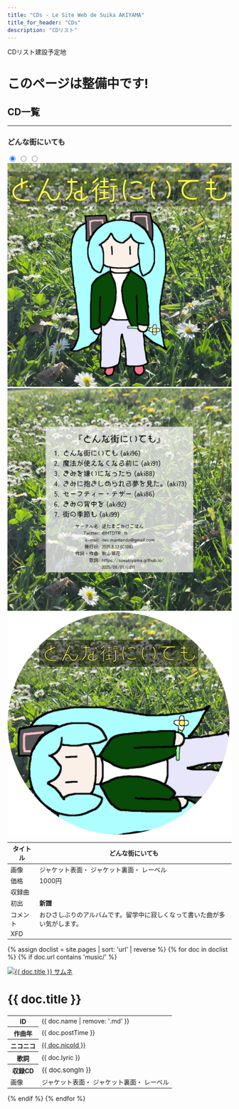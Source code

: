 ```yaml
---
title: "CDs - Le Site Web de Suika AKIYAMA"
title_for_header: "CDs"
description: "CDリスト"
---
```


CDリスト建設予定地

# このページは整備中です!

<h2 id="おしながき">CD一覧</h2>
<hr>

<h3 id="どんな街にいても">どんな街にいても</h3>

<div>
<div class="song-block">
    <div class="cds-float-left">
        <input type="radio" name="cd10_select" id="cd10_jacket_a" checked>
        <input type="radio" name="cd10_select" id="cd10_jacket_b">
        <input type="radio" name="cd10_select" id="cd10_jacket_c">
        <img src="cds/images/cd10_a.webp" alt="どんな街にいても ジャケット" class="cds-first-image cds-images">
        <img src="cds/images/cd10_b.webp" alt="どんな街にいても　レーベル" class="cds-second-image cds-images">
        <img src="cds/images/cd10_c.webp" alt="どんな街にいても　ジャケット裏" class="cds-third-image cds-images">
    </div>
    <table class="cds-float-right">
        <thead>
            <tr>
                <th>タイトル</th>
                <th>どんな街にいても</th>
            </tr>
        </thead>
        <tbody>
            <tr>
                <td>画像</td>
                <td>
                    <label for="cd10_jacket_a"><a>ジャケット表面</a></label>・
                    <label for="cd10_jacket_b"><a>ジャケット裏面</a></label>・
                    <label for="cd10_jacket_c"><a>レーベル</a></label>
                </td>
            </tr>
            <tr>
                <td>価格</td>
                <td>1000円</td>
            </tr>
            <tr>
                <td>収録曲</td>
                <td>
                </td>
            </tr>
            <tr>
                <td>初出</td>
                <td><b>新譜</b></td>
            </tr>
            <tr>
                <td>コメント</td>
                <td>おひさしぶりのアルバムです。留学中に寂しくなって書いた曲が多い気がします。</td>
            </tr>
            <tr>
                <td>XFD</td>
                <td>
                </td>
            </tr>
        </tbody>
    </table>
</div>



</div>

<!-- Auto-List Test -->
<div class="grid">
  
{% assign doclist = site.pages | sort: 'url' | reverse %}
  {% for doc in doclist %}
    {% if doc.url contains 'music/' %}
      <div class="item">
        <a href="{{ doc.url | remove: '.html' }}">
          <img class="float-left" src="{{ doc.image }}" alt="{{ doc.title }} サムネ">
        </a> 
        <h2 class="float-right" style="font-size:26px;">{{ doc.title }}</h2>
        <table class="float-right">
          <tr>
            <th>ID</th>
            <td>{{ doc.name | remove: '.md' }}</td>
          </tr>
          <tr>
            <th>作曲年</th>
            <td>{{ doc.postTime }}</td>
          </tr>
          <tr>
            <th>ニコニコ</th>
            <td><a href="https://www.nicovideo.jp/watch/{{ doc.nicoId }}" target="_blank">{{ doc.nicoId }}</a></td>
          </tr>
          <tr>
            <th>歌詞</th>
            <td>{{ doc.lyric }}</td>
          </tr>
          <tr>
            <th>収録CD</th>
            <td style="font-size:15px;">{{ doc.songIn }}</td>
          </tr>
            <tr>
                <td>画像</td>
                <td>
                    <label for="cd10_jacket_a"><a>ジャケット表面</a></label>・
                    <label for="cd10_jacket_b"><a>ジャケット裏面</a></label>・
                    <label for="cd10_jacket_c"><a>レーベル</a></label>
                </td>
            </tr>
        </table>
      </div>
    {% endif %}
  {% endfor %}

</div>
<!-- Auto-List Test End -->
